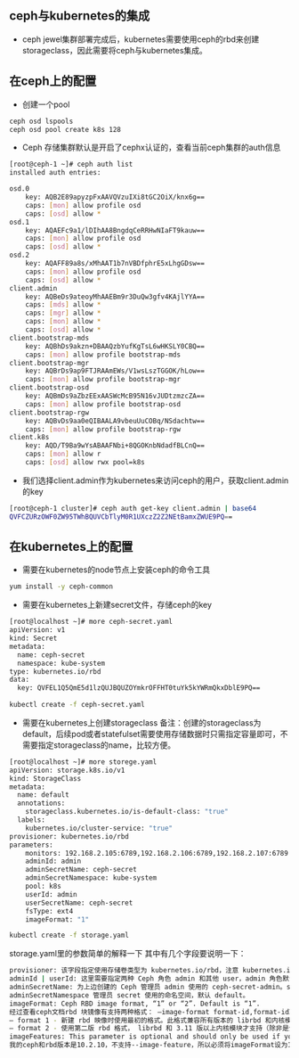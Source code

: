 ## ceph与kubernetes的集成

+ ceph jewel集群部署完成后，kubernetes需要使用ceph的rbd来创建storageclass，因此需要将ceph与kubernetes集成。

## 在ceph上的配置
+ 创建一个pool
```bash
ceph osd lspools
ceph osd pool create k8s 128
```
+  Ceph 存储集群默认是开启了cephx认证的，查看当前ceph集群的auth信息
```bash
[root@ceph-1 ~]# ceph auth list
installed auth entries:

osd.0
	key: AQB2E89apyzpFxAAVQVzuIXi8tGC2OiX/knx6g==
	caps: [mon] allow profile osd
	caps: [osd] allow *
osd.1
	key: AQAEFc9a1/lDIhAA8BngdqCeRRHwNIaFT9kauw==
	caps: [mon] allow profile osd
	caps: [osd] allow *
osd.2
	key: AQAFF89a8s/xMhAAT1b7nVBDfphrE5xLhgGDsw==
	caps: [mon] allow profile osd
	caps: [osd] allow *
client.admin
	key: AQBeDs9ateoyMhAAEBm9r3DuQw3gfv4KAjlYYA==
	caps: [mds] allow *
	caps: [mgr] allow *
	caps: [mon] allow *
	caps: [osd] allow *
client.bootstrap-mds
	key: AQBhDs9akzn+DBAAQzbYufKgTsL6wHKSLY0CBQ==
	caps: [mon] allow profile bootstrap-mds
client.bootstrap-mgr
	key: AQBrDs9ap9FTJRAAmEWs/V1wsLszTGGOK/hLow==
	caps: [mon] allow profile bootstrap-mgr
client.bootstrap-osd
	key: AQBmDs9aZbzEExAASWcMcB95N16vJUDtzmzcZA==
	caps: [mon] allow profile bootstrap-osd
client.bootstrap-rgw
	key: AQBvDs9aa0eQIBAALA9vbeuUuCOBq/NSdachtw==
	caps: [mon] allow profile bootstrap-rgw
client.k8s
	key: AQD/T9Ba9wYsABAAFNbi+8QGOKnbNdadfBLCnQ==
	caps: [mon] allow r
	caps: [osd] allow rwx pool=k8s
```
+ 我们选择client.admin作为kubernetes来访问ceph的用户，获取client.admin的key
```bash
[root@ceph-1 cluster]# ceph auth get-key client.admin | base64
QVFCZURzOWF0ZW95TWhBQUVCbTlyM0R1UXczZ2Z2NEtBamxZWUE9PQ==
```

## 在kubernetes上的配置

+ 需要在kubernetes的node节点上安装ceph的命令工具
```bash
yum install -y ceph-common
```

+ 需要在kubernetes上新建secret文件，存储ceph的key
```bash
[root@localhost ~]# more ceph-secret.yaml 
apiVersion: v1
kind: Secret
metadata:
  name: ceph-secret
  namespace: kube-system
type: kubernetes.io/rbd
data:
  key: QVFEL1Q5QmE5d1lzQUJBQUZOYmkrOFFHT0tuYk5kYWRmQkxDblE9PQ==
  
kubectl create -f ceph-secret.yaml 
```

+ 需要在kubernetes上创建storageclass
备注：创建的storageclass为default，后续pod或者statefulset需要使用存储数据时只需指定容量即可，不需要指定storageclass的name，比较方便。
```bash
[root@localhost ~]# more storege.yaml 
apiVersion: storage.k8s.io/v1
kind: StorageClass
metadata:
  name: default
  annotations:
    storageclass.kubernetes.io/is-default-class: "true"
  labels:
    kubernetes.io/cluster-service: "true"
provisioner: kubernetes.io/rbd
parameters:
    monitors: 192.168.2.105:6789,192.168.2.106:6789,192.168.2.107:6789
    adminId: admin
    adminSecretName: ceph-secret
    adminSecretNamespace: kube-system
    pool: k8s
    userId: admin
    userSecretName: ceph-secret
    fsType: ext4
    imageFormat: "1"

kubectl create -f storage.yaml
```
storage.yaml里的参数简单的解释一下
其中有几个字段要说明一下：
```bash
provisioner: 该字段指定使用存储卷类型为 kubernetes.io/rbd，注意 kubernetes.io/ 开头为 k8s 内部支持的存储提供者，不同的存储卷提供者类型这里要修改成对应的值。
adminId | userId: 这里需要指定两种 Ceph 角色 admin 和其他 user，admin 角色默认已经有了，其他 user 可以去 Ceph 集群创建一个并赋对应权限值，如果不创建，也可以都指定为 admin。
adminSecretName: 为上边创建的 Ceph 管理员 admin 使用的 ceph-secret-admin。secret中必须要有“kubernetes.io/rbd”这个type。
adminSecretNamespace 管理员 secret 使用的命名空间，默认 default。
imageFormat: Ceph RBD image format, “1” or “2”. Default is “1”. 
经过查看ceph文档rbd 块镜像有支持两种格式： –image-format format-id,format-id取值为1或2，默认为 2。 
– format 1 - 新建 rbd 映像时使用最初的格式。此格式兼容所有版本的 librbd 和内核模块，但是不支持较新的功能，像克隆。 
– format 2 - 使用第二版 rbd 格式， librbd 和 3.11 版以上内核模块才支持（除非是分拆的模块）。此格式增加了克隆支持，使得扩展更容易，还允许以后增加新功能。
imageFeatures: This parameter is optional and should only be used if you set imageFormat to “2”. Currently supported features are layering only. Default is “”, and no features are turned on.
我的ceph和rbd版本是10.2.10，不支持--image-feature，所以必须将imageFormat设为1，并且不设置imageFeatures参数。
```
